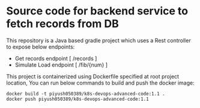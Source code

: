 # Source code for backend service to fetch records from DB

This repository is a Java based gradle project which uses a Rest controller to expose below endpoints:
- Get records endpoint [ /records ]
- Simulate Load endpoint [ /fib/{num} ]

This project is containerized using Dockerfile specified at root project location, You can run below commands to build and push the docker image:
```
docker build -t piyush050389/k8s-devops-advanced-code:1.1 .
docker push piyush050389/k8s-devops-advanced-code:1.1
```

